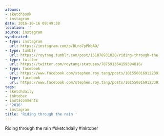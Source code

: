 ```yaml
---
albums:
- sketchbook
- instagram
date: 2016-10-16 09:49:38
location: ''
source: instagram
syndicated:
- type: instagram
  url: https://instagram.com/p/BLno7pPhbAO/
- type: tumblr
  url: https://roytang.tumblr.com/post/151876931020/riding-through-the-rain-sketchdaily-inktober
- type: twitter
  url: https://twitter.com/roytang/statuses/787591354159394816/
- type: facebook
  url: https://www.facebook.com/stephen.roy.tang/posts/10155001691223912:0
- type: facebook
  url: https://www.facebook.com/stephen.roy.tang/posts/10155001691233912
tags:
- sketchdaily
- inktober
- instacomments
- '2016'
- instagram
title: 'Riding through the rain '
---
```


Riding through the rain #sketchdaily #inktober